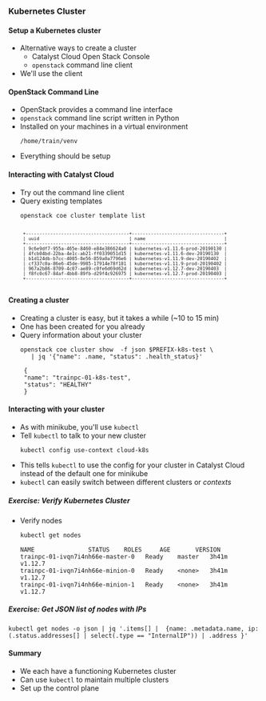 ### Kubernetes Cluster


#### Setup a Kubernetes cluster
* Alternative ways to create a cluster
  - Catalyst Cloud Open Stack Console
  - `openstack` command line client
* We'll use the client



#### OpenStack Command Line 
* OpenStack provides a command line interface
* `openstack` command line script written in Python
* Installed on your machines in a virtual environment
  ```
  /home/train/venv
  ```
* Everything should be setup


#### Interacting with Catalyst Cloud
* Try out the command line client
* Query existing templates
   ```
   openstack coe cluster template list
   ```
   <pre style="font-size:8pt;"><code data-notrim data-noescape>
   +--------------------------------------+----------------------------------+
   | uuid                                 | name                             |
   +--------------------------------------+----------------------------------+
   | 9c6e9df7-955a-465e-8460-e84e386624a0 | kubernetes-v1.11.6-prod-20190130 |
   | 4fcb04bd-22ba-4e1c-ab21-ff0339051d15 | kubernetes-v1.11.6-dev-20190130  |
   | b1d124db-b7cc-4085-8e56-859a0a7796e6 | kubernetes-v1.11.9-dev-20190402  |
   | cf337c0a-86e6-45de-9985-17914e78f181 | kubernetes-v1.11.9-prod-20190402 |
   | 967a2b86-8709-4c07-ae89-c0fe6d69d62d | kubernetes-v1.12.7-dev-20190403  |
   | f8fc0c67-84af-4bb8-89fb-d29f4c926975 | kubernetes-v1.12.7-prod-20190403 |
   +--------------------------------------+----------------------------------+
   </code></pre>


#### Creating a cluster
* Creating a cluster is easy, but it takes a while (~10 to 15 min)
* One has been created for you already
* Query information about your cluster
   ```
   openstack coe cluster show  -f json $PREFIX-k8s-test \
      | jq '{"name": .name, "status": .health_status}'
   ```
   ```
    {
    "name": "trainpc-01-k8s-test",
    "status": "HEALTHY"
    }
   ```


#### Interacting with your cluster
* As with minikube, you'll use `kubectl`
* Tell `kubectl` to talk to your new cluster
   ```
   kubectl config use-context cloud-k8s
   ```
* This tells `kubectl` to use the config for your cluster in Catalyst Cloud
  instead of the default one for minikube
* `kubectl` can easily switch between different clusters or *contexts*



##### Exercise: Verify Kubernetes Cluster

* Verify nodes
   ```bash
   kubectl get nodes
   ```
   ```
   NAME               STATUS    ROLES     AGE       VERSION
   trainpc-01-ivqn7i4nh66e-master-0   Ready    master   3h41m   v1.12.7
   trainpc-01-ivqn7i4nh66e-minion-0   Ready    <none>   3h41m   v1.12.7
   trainpc-01-ivqn7i4nh66e-minion-1   Ready    <none>   3h41m   v1.12.7
   ```
   <!-- .element: class="fragment" data-fragment-index="0" style="font-size:12pt;"-->

<!-- .element: class="stretch"  -->


##### Exercise: Get JSON list of nodes with IPs
```
kubectl get nodes -o json | jq '.items[] |  {name: .metadata.name, ip: (.status.addresses[] | select(.type == "InternalIP")) | .address }'
```
<!-- .element: class="fragment" data-fragment-index="0" style="font-size:10pt;" -->



#### Summary
* We each have a functioning Kubernetes cluster
* Can use `kubectl` to maintain multiple clusters
* Set up the control plane
